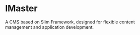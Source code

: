 # IMaster

A CMS based on Slim Framework, designed for flexible content management and application development.
